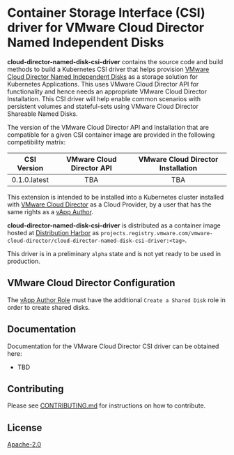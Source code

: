 # Container Storage Interface (CSI) driver for VMware Cloud Director Named Independent Disks

**cloud-director-named-disk-csi-driver** contains the source code and build methods to build a Kubernetes CSI driver that helps provision [VMware Cloud Director Named Independent Disks](https://docs.vmware.com/en/VMware-Cloud-Director/10.0/com.vmware.vcloud.tenantportal.doc/GUID-8F8BFCD3-071A-4E45-BAC0-A9B78F2C19CE.html) as a storage solution for Kubernetes Applications. This uses VMware Cloud Director API for functionality and hence needs an appropriate VMware Cloud Director Installation. This CSI driver will help enable common scenarios with persistent volumes and stateful-sets using VMware Cloud Director Shareable Named Disks.

The version of the VMware Cloud Director API and Installation that are compatible for a given CSI container image are provided in the following compatibility matrix:

| CSI Version | VMware Cloud Director API | VMware Cloud Director Installation |
| :---------: | :-----------------------: | :--------------------------------: |
| 0.1.0.latest | TBA | TBA|

This extension is intended to be installed into a Kubernetes cluster installed with [VMware Cloud Director](https://www.vmware.com/products/cloud-director.html) as a Cloud Provider, by a user that has the same rights as a [vApp Author](https://docs.vmware.com/en/VMware-Cloud-Director/9.7/com.vmware.vcloud.admin.doc/GUID-BC504F6B-3D38-4F25-AACF-ED584063754F.html).

**cloud-director-named-disk-csi-driver** is distributed as a container image hosted at [Distribution Harbor](https://projects.registry.vmware.com) as `projects.registry.vmware.com/vmware-cloud-director/cloud-director-named-disk-csi-driver:<tag>`.

This driver is in a preliminary `alpha` state and is not yet ready to be used in production.

## VMware Cloud Director Configuration

The [vApp Author Role](https://docs.vmware.com/en/VMware-Cloud-Director/9.7/com.vmware.vcloud.admin.doc/GUID-BC504F6B-3D38-4F25-AACF-ED584063754F.html) must have the additional `Create a Shared Disk` role in order to create shared disks.

## Documentation

Documentation for the VMware Cloud Director CSI driver can be obtained here:
* TBD


## Contributing

Please see [CONTRIBUTING.md](CONTRIBUTING.md) for instructions on how to contribute.


## License

[Apache-2.0](LICENSE.txt)
